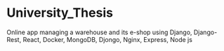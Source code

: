 # University_Thesis
Online app managing a warehouse and its e-shop using Django, Django-Rest, React, Docker, MongoDB, Djongo, Nginx, Express, Node js
